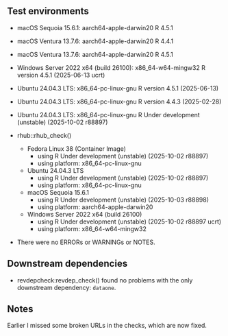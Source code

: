 ## Test environments

 * macOS Sequoia 15.6.1: aarch64-apple-darwin20 R 4.5.1
 * macOS Ventura 13.7.6: aarch64-apple-darwin20 R 4.4.1
 * macOS Ventura 13.7.6: aarch64-apple-darwin20 R 4.5.1
 * Windows Server 2022 x64 (build 26100): x86_64-w64-mingw32 R version 4.5.1 (2025-06-13 ucrt)
 * Ubuntu 24.04.3 LTS: x86_64-pc-linux-gnu R version 4.5.1 (2025-06-13)
 * Ubuntu 24.04.3 LTS: x86_64-pc-linux-gnu R version 4.4.3 (2025-02-28)
 * Ubuntu 24.04.3 LTS: x86_64-pc-linux-gnu R Under development (unstable) (2025-10-02 r88897)

 * rhub::rhub_check()
    * Fedora Linux 38 (Container Image)
        * using R Under development (unstable) (2025-10-02 r88897)
        * using platform: x86_64-pc-linux-gnu
    * Ubuntu 24.04.3 LTS
        * using R Under development (unstable) (2025-10-02 r88897)
        * using platform: x86_64-pc-linux-gnu
    * macOS Sequoia 15.6.1
        * using R Under development (unstable) (2025-10-03 r88898)
        * using platform: aarch64-apple-darwin20
    * Windows Server 2022 x64 (build 26100)
        * using R Under development (unstable) (2025-10-02 r88897 ucrt)
        * using platform: x86_64-w64-mingw32

* There were no ERRORs or WARNINGs or NOTES.

## Downstream dependencies

* revdepcheck:revdep_check() found no problems with the only downstream dependency: `dataone`.

## Notes

Earlier I missed some broken URLs in the checks, which are now fixed.
